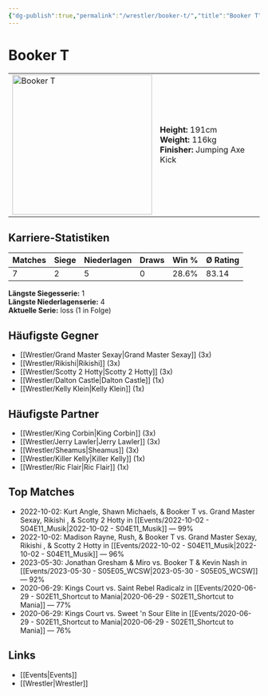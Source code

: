 ```yaml
---
{"dg-publish":true,"permalink":"/wrestler/booker-t/","title":"Booker T","tags":["wrestler"],"noteIcon":""}
---
```



# Booker T

<table>
        <tr>
        <td><img src="https://github.com/CptSpaulding1980/choke-slam-wrestling/releases/download/images/Booker_T.png" width="280" alt="Booker T"></td>
        <td>
        <b>Height:</b> 191cm<br>
        <b>Weight:</b> 116kg<br>
        <b>Finisher:</b> Jumping Axe Kick<br>
        </td>
        </tr>
        </table>
        
## Karriere-Statistiken

| Matches | Siege | Niederlagen | Draws | Win % | Ø Rating |
|---------|-------|-------------|-------|-------|-----------|
| 7 | 2 | 5 | 0 | 28.6% | 83.14 |

**Längste Siegesserie:** 1<br>**Längste Niederlagenserie:** 4<br>**Aktuelle Serie:** loss (1 in Folge)


## Häufigste Gegner
- [[Wrestler/Grand Master Sexay\|Grand Master Sexay]] (3x)
- [[Wrestler/Rikishi\|Rikishi]] (3x)
- [[Wrestler/Scotty 2 Hotty\|Scotty 2 Hotty]] (3x)
- [[Wrestler/Dalton Castle\|Dalton Castle]] (1x)
- [[Wrestler/Kelly Klein\|Kelly Klein]] (1x)

## Häufigste Partner
- [[Wrestler/King Corbin\|King Corbin]] (3x)
- [[Wrestler/Jerry Lawler\|Jerry Lawler]] (3x)
- [[Wrestler/Sheamus\|Sheamus]] (3x)
- [[Wrestler/Killer Kelly\|Killer Kelly]] (1x)
- [[Wrestler/Ric Flair\|Ric Flair]] (1x)

## Top Matches
- 2022-10-02: Kurt Angle, Shawn Michaels, & Booker T vs. Grand Master Sexay, Rikishi , & Scotty 2 Hotty in [[Events/2022-10-02 - S04E11_Musik\|2022-10-02 - S04E11_Musik]] — 99%
- 2022-10-02: Madison Rayne, Rush, & Booker T vs. Grand Master Sexay, Rikishi , & Scotty 2 Hotty in [[Events/2022-10-02 - S04E11_Musik\|2022-10-02 - S04E11_Musik]] — 96%
- 2023-05-30: Jonathan Gresham & Miro vs. Booker T & Kevin Nash in [[Events/2023-05-30 - S05E05_WCSW\|2023-05-30 - S05E05_WCSW]] — 92%
- 2020-06-29: Kings Court vs. Saint Rebel Radicalz in [[Events/2020-06-29 - S02E11_Shortcut to Mania\|2020-06-29 - S02E11_Shortcut to Mania]] — 77%
- 2020-06-29: Kings Court vs. Sweet 'n Sour Elite in [[Events/2020-06-29 - S02E11_Shortcut to Mania\|2020-06-29 - S02E11_Shortcut to Mania]] — 76%

## Links
- [[Events\|Events]]
- [[Wrestler\|Wrestler]]

